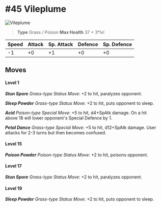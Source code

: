 # #45 Vileplume


![Vileplume](https://img.pokemondb.net/sprites/home/normal/1x/vileplume.png)

> **Type** Grass / Poison
> **Max Health** 37 + 3\*lvl

| Speed | Attack | Sp. Attack | Defence | Sp. Defence |
| ----- | ------ | ---------- | ------- | ----------- |
| -1 | +0 | +1 | +0 | +0 |

## Moves
#### Level 1

***Stun Spore** Grass-type Status Move*: +2 to hit, paralyzes opponent.

***Sleep Powder** Grass-type Status Move*: +2 to hit, puts opponent to sleep.

***Acid** Poison-type Special Move*: +5 to hit, d4+SpAtk damage. On a hit above 18 will lower opponent's Special Defence by 1.

***Petal Dance** Grass-type Special Move*: +5 to hit, d12+SpAtk damage. User attacks for 2-3 turns but then becomes confused.
#### Level 15

***Poison Powder** Poison-type Status Move*: +2 to hit, poisons opponent.
#### Level 17

***Stun Spore** Grass-type Status Move*: +2 to hit, paralyzes opponent.
#### Level 19

***Sleep Powder** Grass-type Status Move*: +2 to hit, puts opponent to sleep.

